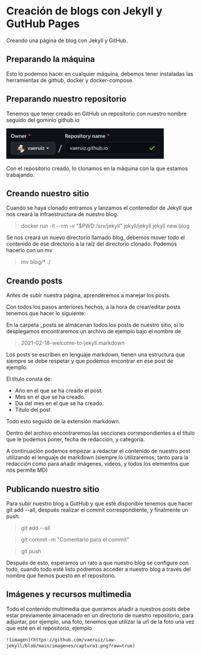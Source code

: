 # Creación de blogs con Jekyll y GutHub Pages

Creando una página de blog con Jekyll y GitHub.

## Preparando la máquina

Esto lo podemos hacer en cualquier máquina, debemos tener instaladas las herramientas de github, docker y docker-compose.

## Preparando nuestro repositorio

Tenemos que tener creado en GitHub un repositorio con nuestro nombre seguido del gominio github.io

![captura1](https://github.com/vaeruiz/iaw-jekyll/blob/main/imagenes/captura1.png?raw=true)

Con el repositorio creado, lo clonamos en la máquina con la que estamos trabajando.

## Creando nuestro sitio

Cuando se haya clonado entramos y lanzamos el contenedor de Jekyll que nos creará la infraestructura de nuestro blog.

> docker run -it --rm -v "$PWD:/srv/jekyll" jekyll/jekyll jekyll new blog

Se nos creará un nuevo directorio llamado blog, debemos mover todo el contenido de ese directorio a la raíz del directorio clonado. Podemos hacerlo con un mv

> mv blog/* ./

## Creando posts

Antes de subir nuestra página, aprenderemos a manejar los posts.

Con todos los pasos anteriores hechos, a la hora de crear/editar posts tenemos que hacer lo siguiente:

En la carpeta _posts se almacenan todos los posts de nuestro sitio, si lo desplegamos encontraremos un archivo de ejemplo bajo el nombre de

>2021-02-18-welcome-to-jekyll.markdown

Los posts se escriben en lenguaje markdown, tienen una estructura que siempre se debe respetar y que podemos encontrar en ese post de ejemplo.

El título consta de:

- Año en el que se ha creado el post.
- Mes en el que se ha creado.
- Día del mes en el que se ha creado.
- Título del post

Todo esto seguido de la extensión markdown.

Dentro del archivo encontraremos las secciones correspondientes a el título que le podemos poner, fecha de redacción, y categoría.

A continuación podemos empezar a redactar el contenido de nuestro post utilizando el lenguaje de markdown (siempre lo utilizaremos, tanto para la redacción como para añadir imágenes, videos, y todos los elementos que nos permite MD)

## Publicando nuestro sitio

Para subir nuestro blog a GutHub y que esté disponible tenemos que hacer git add --all, después realizar el commit correspondiente, y finalmente un push.

>git add --all

>git commit -m "Comentario para el commit"

>git push

Después de esto, esperamos un rato a que nuestro blog se configure con todo, cuando todo esté listo podremos acceder a nuestro blog a través del nombre que hemos puesto en el repositorio.

## Imágenes y recursos multimedia

Todo el contenido multimedia que queramos añadir a nuestros posts debe estar previamente almacenado en un directorio de nuestro repositorio, para adjuntar, por ejemplo, una foto, tenemos que utilizar la url de la foto una vez que esté en el repositorio, ejemplo 

```
![imagen](https://github.com/vaeruiz/iaw-jekyll/blob/main/imagenes/captura1.png?raw=true)
```
